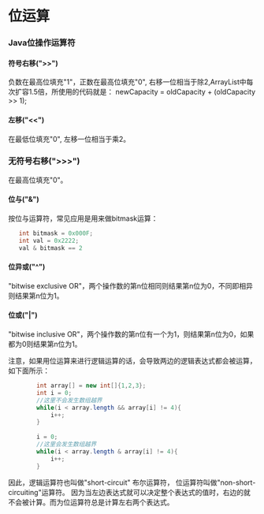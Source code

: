 # 位运算

### Java位操作运算符
#### 符号右移(">>")
负数在最高位填充"1"，正数在最高位填充"0", 右移一位相当于除2,ArrayList中每次扩容1.5倍，所使用的代码就是：
newCapacity = oldCapacity + (oldCapacity >> 1);
#### 左移("<<")
在最低位填充"0", 左移一位相当于乘2。
### 无符号右移(">>>")
在最高位填充"0"。
#### 位与("&")
按位与运算符，常见应用是用来做bitmask运算：
```java
   int bitmask = 0x000F;
   int val = 0x2222;
   val & bitmask == 2
```
#### 位异或("^")
"bitwise exclusive OR"，两个操作数的第n位相同则结果第n位为0，不同即相异则结果第n位为1。

#### 位或("|")
"bitwise inclusive OR"，两个操作数的第n位有一个为1，则结果第n位为0，如果都为0则结果第n位为1。

注意，如果用位运算来进行逻辑运算的话，会导致两边的逻辑表达式都会被运算，如下面所示：
```java
        int array[] = new int[]{1,2,3};
        int i = 0;
        //这里不会发生数组越界
        while(i < array.length && array[i] != 4){
            i++;
        }
       
        i = 0;
        //这里会发生数组越界
        while(i < array.length & array[i] != 4){
            i++;
        }
```
因此，逻辑运算符也叫做"short-circuit" 布尔运算符， 位运算符叫做"non-short-circuiting"运算符。 因为当左边表达式就可以决定整个表达式的值时，右边的就不会被计算。而为位运算符总是计算左右两个表达式。